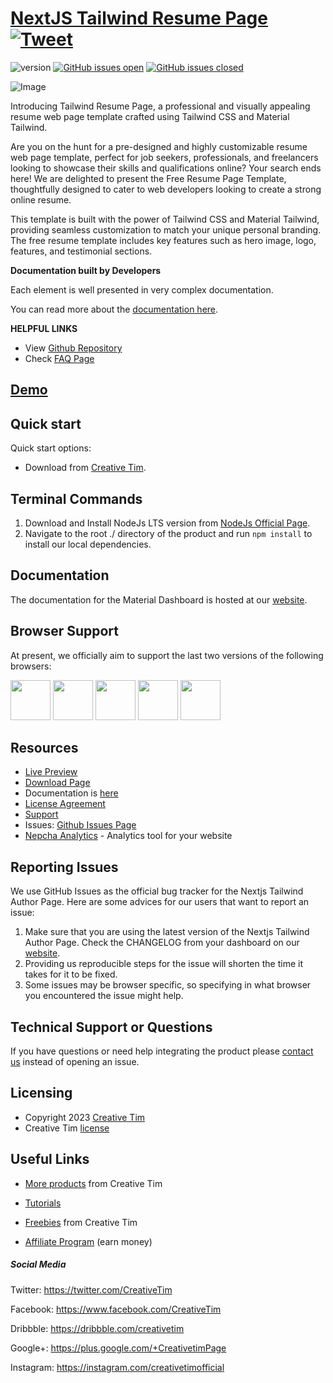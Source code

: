 # [NextJS Tailwind Resume Page](http://demos.creative-tim.com/nextjs-tailwind-resume-page?ref=readme-ntrp) [![Tweet](https://img.shields.io/twitter/url/http/shields.io.svg?style=social&logo=twitter)](https://twitter.com/intent/tweet?url=https://www.creative-tim.com/product/nextjs-tailwind-resume-page&text=Check%20Material%20Tailwind%202%20Template%20made%20by%20@CreativeTim%20#webdesign%20#template%20#materialdesign%20#react%20https://www.creative-tim.com/product/nextjs-tailwind-resume-page)

![version](https://img.shields.io/badge/version-1.0.0-blue.svg) [![GitHub issues open](https://img.shields.io/github/issues/creativetimofficial/nextjs-tailwind-resume-page.svg)](https://github.com/creativetimofficial/nextjs-tailwind-resume-page/issues?q=is%3Aopen+is%3Aissue) [![GitHub issues closed](https://img.shields.io/github/issues-closed-raw/creativetimofficial/nextjs-tailwind-resume-page.svg)](https://github.com/creativetimofficial/nextjs-tailwind-resume-page/issues?q=is%3Aissue+is%3Aclosed)

![Image](https://s3.amazonaws.com/creativetim_bucket/products/748/original/material-tailwind-react-resume-template-thumbnail.jpg)

Introducing Tailwind Resume Page, a professional and visually appealing resume web page template crafted using Tailwind CSS and Material Tailwind.

Are you on the hunt for a pre-designed and highly customizable resume web page template, perfect for job seekers, professionals, and freelancers looking to showcase their skills and qualifications online? Your search ends here! We are delighted to present the Free Resume Page Template, thoughtfully designed to cater to web developers looking to create a strong online resume.

This template is built with the power of Tailwind CSS and Material Tailwind, providing seamless customization to match your unique personal branding. The free resume template includes key features such as hero image, logo, features, and testimonial sections.

**Documentation built by Developers**

Each element is well presented in very complex documentation.

You can read more about the [documentation here](https://www.material-tailwind.com/docs/react/installation).

**HELPFUL LINKS**

- View [Github Repository](https://github.com/creativetimofficial/nextjs-tailwind-resume-page)
- Check [FAQ Page](https://www.creative-tim.com/faq)

## [Demo](https://creative-tim.com/product/nextjs-tailwind-resume-page)

## Quick start

Quick start options:

- Download from [Creative Tim](https://www.creative-tim.com/product/nextjs-tailwind-resume-page?ref=readme-ntrp).

## Terminal Commands

1. Download and Install NodeJs LTS version from [NodeJs Official Page](https://nodejs.org/en/download/).
2. Navigate to the root ./ directory of the product and run `npm install` to install our local dependencies.

## Documentation

The documentation for the Material Dashboard is hosted at our [website](https://www.material-tailwind.com/docs/react/installation?ref=readme-ntrp).

## Browser Support

At present, we officially aim to support the last two versions of the following browsers:

<img src="https://s3.amazonaws.com/creativetim_bucket/github/browser/chrome.png" width="64" height="64"> <img src="https://s3.amazonaws.com/creativetim_bucket/github/browser/firefox.png" width="64" height="64"> <img src="https://s3.amazonaws.com/creativetim_bucket/github/browser/edge.png" width="64" height="64"> <img src="https://s3.amazonaws.com/creativetim_bucket/github/browser/safari.png" width="64" height="64"> <img src="https://s3.amazonaws.com/creativetim_bucket/github/browser/opera.png" width="64" height="64">

## Resources

- [Live Preview](https://demos.creative-tim.com/nextjs-tailwind-resume-page?ref=readme-ntrp)
- [Download Page](https://www.creative-tim.com/product/nextjs-tailwind-resume-page?ref=readme-ntrp)
- Documentation is [here](https://www.material-tailwind.com/docs/react/installation?ref=readme-ntrp)
- [License Agreement](https://www.creative-tim.com/license?ref=readme-ntrp)
- [Support](https://www.creative-tim.com/contact-us?ref=readme-ntrp)
- Issues: [Github Issues Page](https://github.com/creativetimofficial/nextjs-tailwind-resume-page/issues)
- [Nepcha Analytics](https://nepcha.com?ref=readme) - Analytics tool for your website

## Reporting Issues

We use GitHub Issues as the official bug tracker for the Nextjs Tailwind Author Page. Here are some advices for our users that want to report an issue:

1. Make sure that you are using the latest version of the Nextjs Tailwind Author Page. Check the CHANGELOG from your dashboard on our [website](https://www.creative-tim.com/product/nextjs-tailwind-resume-page?ref=readme-ntrp).
2. Providing us reproducible steps for the issue will shorten the time it takes for it to be fixed.
3. Some issues may be browser specific, so specifying in what browser you encountered the issue might help.

## Technical Support or Questions

If you have questions or need help integrating the product please [contact us](https://www.creative-tim.com/contact-us?ref=readme-ntrp) instead of opening an issue.

## Licensing

- Copyright 2023 [Creative Tim](https://www.creative-tim.com?ref=readme-ntrp)
- Creative Tim [license](https://www.creative-tim.com/license?ref=readme-ntrp)

## Useful Links

- [More products](https://www.creative-tim.com/templates?ref=readme-ntrp) from Creative Tim

- [Tutorials](https://www.youtube.com/channel/UCVyTG4sCw-rOvB9oHkzZD1w)

- [Freebies](https://www.creative-tim.com/bootstrap-themes/free?ref=readme-ntrp) from Creative Tim

- [Affiliate Program](https://www.creative-tim.com/affiliates/new?ref=readme-ntrp) (earn money)

##### Social Media

Twitter: <https://twitter.com/CreativeTim>

Facebook: <https://www.facebook.com/CreativeTim>

Dribbble: <https://dribbble.com/creativetim>

Google+: <https://plus.google.com/+CreativetimPage>

Instagram: <https://instagram.com/creativetimofficial>
